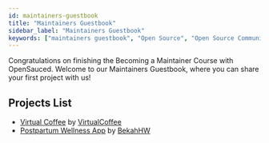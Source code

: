 ```yaml
---
id: maintainers-guestbook
title: "Maintainers Guestbook"
sidebar_label: "Maintainers Guestbook"
keywords: ["maintainers guestbook", "Open Source", "Open Source Community"]
---
```


Congratulations on finishing the Becoming a Maintainer Course with OpenSauced. Welcome to our Maintainers Guestbook, where you can share your first project with us!

## Projects List

<!-- Use below format to list your repository -->
<!--
- [project name](link to your repository) by [GitHub username](link to your GitHub profile)
-->

- [Virtual Coffee](https://github.com/virtual-Coffee/virtualcoffee.io/) by [VirtualCoffee](https://github.com/virtual-Coffee/)
- [Postpartum Wellness App](https://github.com/BekahHW/postpartum-wellness-app) by [BekahHW](https://github.com/BekahHW/)